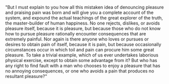 "But I must explain to you how all this mistaken idea of denouncing pleasure and praising pain was born and 
will give you a complete account of the system, and expound the actual teachings of the great explorer of the
truth, the master-builder of human happiness. No one rejects, dislikes, or avoids pleasure itself, because
it is pleasure, but because those who do not know how to pursue pleasure rationally encounter consequences
that are extremely painful. Nor again is there anyone who loves or pursues or desires to obtain pain of itself,
 because it is pain, but because occasionally circumstances occur in which toil and pain can procure him some
  great pleasure. To take a trivial example, which of us ever undertakes laborious physical exercise,
   except to obtain some advantage from it? But who has any right to find fault with 
   a man who chooses to enjoy a pleasure that has 
   no annoying consequences, or one who avoids a pain 
   that produces no resultant pleasure?"